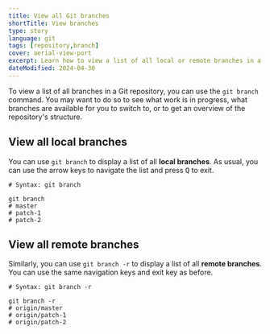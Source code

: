 ```yaml
---
title: View all Git branches
shortTitle: View branches
type: story
language: git
tags: [repository,branch]
cover: aerial-view-port
excerpt: Learn how to view a list of all local or remote branches in a Git repository.
dateModified: 2024-04-30
---
```


To view a list of all branches in a Git repository, you can use the `git branch` command. You may want to do so to see what work is in progress, what branches are available for you to switch to, or to get an overview of the repository's structure.

## View all local branches

You can use `git branch` to display a list of all **local branches**. As usual, you can use the arrow keys to navigate the list and press <kbd>Q</kbd> to exit.

```shell
# Syntax: git branch

git branch
# master
# patch-1
# patch-2
```

## View all remote branches

Similarly, you can use `git branch -r` to display a list of all **remote branches**. You can use the same navigation keys and exit key as before.

```shell
# Syntax: git branch -r

git branch -r
# origin/master
# origin/patch-1
# origin/patch-2
```
